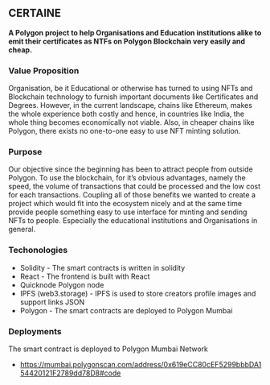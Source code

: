 ## CERTAINE

**A Polygon project to help Organisations and Education institutions alike to emit their certificates as NTFs on Polygon Blockchain very easily and cheap.**


### Value Proposition

Organisation, be it Educational or otherwise has turned to using NFTs and Blockchain technology to furnish important documents like Certificates and Degrees. However, in the current landscape, chains like Ethereum, makes the whole experience both costly and hence, in countries like India, the whole thing becomes economically not viable. Also, in cheaper chains like Polygon, there exists no one-to-one easy to use NFT minting solution.

### Purpose

Our objective since the beginning has been to attract people from outside Polygon. To use the blockchain, for it’s obvious advantages, namely the speed, the volume of transactions that could be processed and the low cost for each transactions. Coupling all of those benefits we wanted to create a project which would fit into the ecosystem nicely and at the same time provide people something easy to use interface for minting and sending NFTs to people. Especially the educational institutions and Organisations in general.

### Techonologies

- Solidity - The smart contracts is written in solidity
- React - The frontend is built with React
- Quicknode Polygon node
- IPFS (web3.storage) - IPFS is used to store creators profile images and support links JSON
- Polygon - The smart contracts are deployed to Polygon Mumbai

### Deployments

The smart contract is deployed to Polygon Mumbai Network
- https://mumbai.polygonscan.com/address/0x619eCC80cEF5299bbbDA154420121F2789dd78D8#code
